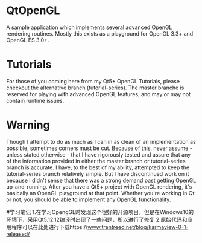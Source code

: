 # QtOpenGL
A sample application which implements several advanced OpenGL rendering routines.
Mostly this exists as a playground for OpenGL 3.3+ and OpenGL ES 3.0+.

# Tutorials
For those of you coming here from my Qt5+ OpenGL Tutorials, please checkout the alternative branch (tutorial-series).
The master branche is reserved for playing with advanced OpenGL features, and may or may not contain runtime issues.

# Warning
Though I attempt to do as much as I can in as clean of an implementation as possible, sometimes corners must be cut.
Because of this, never assume - unless stated otherwise - that I have rigorously tested and assure that any of the
information provided in either the master branch or tutorial-series branch is accurate. I have, to the best of my
ability, attempted to keep the tutorial-series branch relatively simple. But I have discontinued work on it because
I didn't sense that there was a strong demand past getting OpenGL up-and-running. After you have a Qt5+ project with
OpenGL rendering, it's basically an OpenGL playground at that point. Whether you're working in Qt or not, you should
be able to implement any OpenGL functionality.

#学习笔记
1.在学习OpengGL时发现这个很好的开源项目，但是在Windows10的环境下，采用Qt5.12.12编译时出现了一些问题，所以进行了修复
2.原始代码和应用程序可以在此处进行下载https://www.trentreed.net/blog/karmaview-0-1-released/
